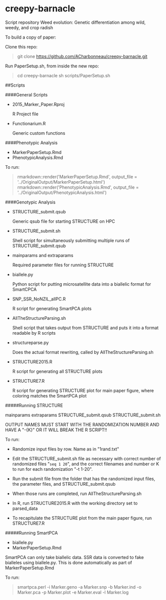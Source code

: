 # creepy-barnacle
Script repository Weed evolution: Genetic differentiation among wild, weedy, and crop radish

To build a copy of paper:

Clone this repo:

> git clone https://github.com/ACharbonneau/creepy-barnacle.git

Run PaperSetup.sh, from inside the new repo:

> cd creepy-barnacle
> sh scripts/PaperSetup.sh


##Scripts

####General Scripts

- 2015_Marker_Paper.Rproj
	
	R Project file
	
- Functionarium.R
	
	Generic custom functions

####Phenotypic Analysis

- MarkerPaperSetup.Rmd  
- PhenotypicAnalysis.Rmd  

To run:

> rmarkdown::render('MarkerPaperSetup.Rmd', output_file = '../OriginalOutput/MarkerPaperSetup.html') 
> rmarkdown::render('PhenotypicAnalysis.Rmd', output_file = '../OriginalOutput/PhenotypicAnalysis.html') 


####Genotypic Analysis

- STRUCTURE_submit.qsub 
	
	Generic qsub file for starting STRUCTURE on HPC

- STRUCTURE_submit.sh
	
	Shell script for simultaneously submitting multiple runs of STRUCTURE_submit.qsub
	
- mainparams and extraparams
	
	Required parameter files for running STRUCTURE
 
- biallele.py 

	Python script for putting microsatellite data into a biallelic format for SmartCPCA
	
- SNP_SSR_NoNZIL_allPC.R  
	
	R script for generating SmartPCA plots
	
- AllTheStructureParsing.sh

	Shell script that takes output from STRUCTURE and puts it into a format readable by R scripts
	
- structureparse.py

	Does the actual format rewriting, called by AllTheStructureParsing.sh 
	
- STRUCTURE2015.R  

	R script for generating all STRUCTURE plots
	
- STRUCTURE7.R

	R script for generating STRUCTURE plot for main paper figure, where coloring matches the SmartPCA plot
	
#####Running STRUCTURE

mainparams 
extraparams 
STRUCTURE_submit.qsub 
STRUCTURE_submit.sh 

OUTPUT NAMES MUST START WITH THE RANDOMIZATION NUMBER AND HAVE A "-{K}" OR IT WILL BREAK THE R SCRIPT!!

To run:

- Randomize input files by row. Name as in "1rand.txt"
- Edit the STRUCTURE_submit.sh file as necessary with correct number of randomized files "`seq 1 20`", and the correct filenames and number or K to run for each randomization "-t 1-20".

- Run the submit file from the folder that has the randomized input files, the parameter files, and STRUCTURE_submit.qsub

- When those runs are completed, run AllTheStructureParsing.sh

- In R, run STRUCTURE2015.R with the working directory set to parsed_data

- To recapitulate the STRUCTURE plot from the main paper figure, run STRUCTURE7.R

#####Running SmartPCA

- biallele.py
- MarkerPaperSetup.Rmd


SmartPCA can only take biallelic data. SSR data is converted to fake bialleles using biallele.py. This is done automatically as part of MarkerPaperSetup.Rmd

To run:

> smartpca.perl -i Marker.geno -a Marker.snp -b Marker.ind -o Marker.pca -p Marker.plot -e Marker.eval -l Marker.log

